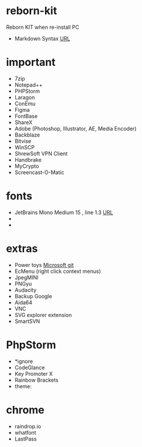 # reborn-kit
Reborn KIT when re-install PC
- Markdown Syntax [URL](https://www.markdownguide.org/basic-syntax/)


# important
- 7zip
- Notepad++
- PHPStorm
- Laragon
- ConEmu
- Figma
- FontBase
- ShareX
- Adobe (Photoshop, Illustrator, AE, Media Encoder)
- Backblaze
- Bitvise
- WinSCP
- ShrewSoft VPN Client
- Handbrake
- MyCrypto
- Screencast-O-Matic

# fonts
- JetBrains Mono Medium 15 , line 1.3 [URL](https://www.jetbrains.com/lp/mono/)
- 
- 

# extras
- Power toys [Microsoft git](https://github.com/microsoft/PowerToys)
- EcMenu (right click context menus)
- JpegMINI
- PNGyu
- Audacity 
- Backup Google
- Aida64
- VNC
- SVG explorer extension
- SmartSVN

# PhpStorm
- *ignore
- CodeGlance
- Key Promoter X
- Rainbow Brackets
- theme: 


# chrome
- raindrop.io
- whatfont
- LastPass
